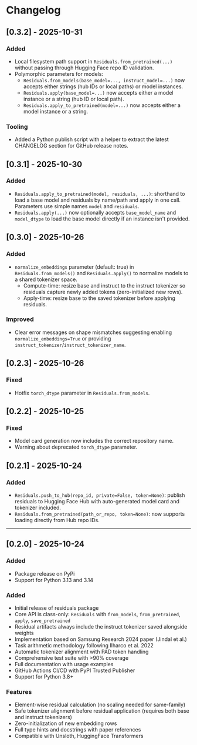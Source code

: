 # Changelog
## [0.3.2] - 2025-10-31

### Added
- Local filesystem path support in `Residuals.from_pretrained(...)` without passing through Hugging Face repo ID validation.
- Polymorphic parameters for models:
  - `Residuals.from_models(base_model=..., instruct_model=...)` now accepts either strings (hub IDs or local paths) or model instances.
  - `Residuals.apply(base_model=...)` now accepts either a model instance or a string (hub ID or local path).
  - `Residuals.apply_to_pretrained(model=...)` now accepts either a model instance or a string.

### Tooling
- Added a Python publish script with a helper to extract the latest CHANGELOG section for GitHub release notes.

## [0.3.1] - 2025-10-30

### Added
- `Residuals.apply_to_pretrained(model, residuals, ...)`: shorthand to load a base model and residuals by name/path and apply in one call. Parameters use simple names `model` and `residuals`.
- `Residuals.apply(...)` now optionally accepts `base_model_name` and `model_dtype` to load the base model directly if an instance isn't provided.

## [0.3.0] - 2025-10-26

### Added
- `normalize_embeddings` parameter (default: true) in `Residuals.from_models()` and `Residuals.apply()` to normalize models to a shared tokenizer space.
  - Compute-time: resize base and instruct to the instruct tokenizer so residuals capture newly added tokens (zero-initialized new rows).
  - Apply-time: resize base to the saved tokenizer before applying residuals.

### Improved
- Clear error messages on shape mismatches suggesting enabling `normalize_embeddings=True` or providing `instruct_tokenizer`/`instruct_tokenizer_name`.


## [0.2.3] - 2025-10-26

### Fixed
- Hotfix `torch_dtype` parameter in `Residuals.from_models`.

## [0.2.2] - 2025-10-25

### Fixed
- Model card generation now includes the correct repository name.
- Warning about deprecated `torch_dtype` parameter.

## [0.2.1] - 2025-10-24

### Added
- `Residuals.push_to_hub(repo_id, private=False, token=None)`: publish residuals to Hugging Face Hub with auto-generated model card and tokenizer included.
- `Residuals.from_pretrained(path_or_repo, token=None)`: now supports loading directly from Hub repo IDs.

---

## [0.2.0] - 2025-10-24

### Added
- Package release on PyPi
- Support for Python 3.13 and 3.14

### Added
- Initial release of residuals package
- Core API is class-only: `Residuals` with `from_models`, `from_pretrained`, `apply`, `save_pretrained`
- Residual artifacts always include the instruct tokenizer saved alongside weights
- Implementation based on Samsung Research 2024 paper (Jindal et al.)
- Task arithmetic methodology following Ilharco et al. 2022
- Automatic tokenizer alignment with PAD token handling
- Comprehensive test suite with >90% coverage
- Full documentation with usage examples
- GitHub Actions CI/CD with PyPI Trusted Publisher
- Support for Python 3.8+

### Features
- Element-wise residual calculation (no scaling needed for same-family)
- Safe tokenizer alignment before residual application (requires both base and instruct tokenizers)
- Zero-initialization of new embedding rows
- Full type hints and docstrings with paper references
- Compatible with Unsloth, HuggingFace Transformers

[0.1.0]: https://github.com/omarkamali/residuals/releases/tag/v0.1.0
